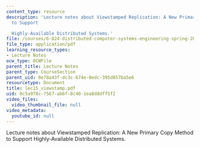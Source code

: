 ```yaml
---
content_type: resource
description: 'Lecture notes about Viewstamped Replication: A New Primary Copy Method
  to Support

  Highly-Available Distributed Systems.'
file: /courses/6-824-distributed-computer-systems-engineering-spring-2006/0c5a978c7567ab6f8c401ea8d8dff5f2_lec15_viewstamp.pdf
file_type: application/pdf
learning_resource_types:
- Lecture Notes
ocw_type: OCWFile
parent_title: Lecture Notes
parent_type: CourseSection
parent_uid: 8e78a43f-dc3c-674e-0edc-395d857ba5e6
resourcetype: Document
title: lec15_viewstamp.pdf
uid: 0c5a978c-7567-ab6f-8c40-1ea8d8dff5f2
video_files:
  video_thumbnail_file: null
video_metadata:
  youtube_id: null
---
```

Lecture notes about Viewstamped Replication: A New Primary Copy Method to Support
Highly-Available Distributed Systems.

